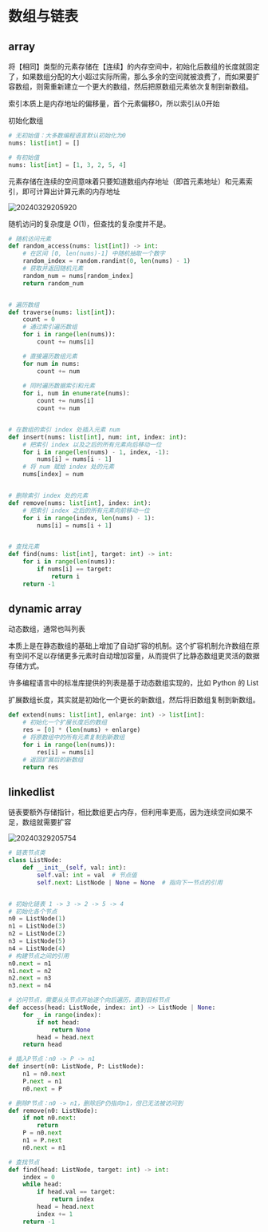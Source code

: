 # 数组与链表

## array

将【相同】类型的元素存储在【连续】的内存空间中，初始化后数组的长度就固定了，如果数组分配的大小超过实际所需，那么多余的空间就被浪费了，而如果要扩容数组，则需重新建立一个更大的数组，然后把原数组元素依次复制到新数组。

索引本质上是内存地址的偏移量，首个元素偏移0，所以索引从0开始

初始化数组

```python
# 无初始值：大多数编程语言默认初始化为0
nums: list[int] = []

# 有初始值
nums: list[int] = [1, 3, 2, 5, 4]
```

元素存储在连续的空间意味着只要知道数组内存地址（即首元素地址）和元素索引，即可计算出计算元素的内存地址

![20240329205920](https://image.zuoright.com/20240329205920.png)

随机访问的复杂度是 $O(1)$，但查找的复杂度并不是。

```python
# 随机访问元素
def random_access(nums: list[int]) -> int:
    # 在区间 [0, len(nums)-1] 中随机抽取一个数字
    random_index = random.randint(0, len(nums) - 1)
    # 获取并返回随机元素
    random_num = nums[random_index]
    return random_num


# 遍历数组
def traverse(nums: list[int]):
    count = 0
    # 通过索引遍历数组
    for i in range(len(nums)):
        count += nums[i]

    # 直接遍历数组元素
    for num in nums:
        count += num
        
    # 同时遍历数据索引和元素
    for i, num in enumerate(nums):
        count += nums[i]
        count += num


# 在数组的索引 index 处插入元素 num
def insert(nums: list[int], num: int, index: int):
    # 把索引 index 以及之后的所有元素向后移动一位
    for i in range(len(nums) - 1, index, -1):
        nums[i] = nums[i - 1]
    # 将 num 赋给 index 处的元素
    nums[index] = num


# 删除索引 index 处的元素
def remove(nums: list[int], index: int):
    # 把索引 index 之后的所有元素向前移动一位
    for i in range(index, len(nums) - 1):
        nums[i] = nums[i + 1]


# 查找元素
def find(nums: list[int], target: int) -> int:
    for i in range(len(nums)):
        if nums[i] == target:
            return i
    return -1
```

## dynamic array

动态数组，通常也叫列表

本质上是在静态数组的基础上增加了自动扩容的机制。这个扩容机制允许数组在原有空间不足以存储更多元素时自动增加容量，从而提供了比静态数组更灵活的数据存储方式。

许多编程语言中的标准库提供的列表是基于动态数组实现的，比如 Python 的 List

扩展数组长度，其实就是初始化一个更长的新数组，然后将旧数组复制到新数组。

```python
def extend(nums: list[int], enlarge: int) -> list[int]:
    # 初始化一个扩展长度后的数组
    res = [0] * (len(nums) + enlarge)
    # 将原数组中的所有元素复制到新数组
    for i in range(len(nums)):
        res[i] = nums[i]
    # 返回扩展后的新数组
    return res
```

## linkedlist

链表要额外存储指针，相比数组更占内存，但利用率更高，因为连续空间如果不足，数组就需要扩容

![20240329205754](https://image.zuoright.com/20240329205754.png)

```python
# 链表节点类
class ListNode:
    def __init__(self, val: int):
        self.val: int = val  # 节点值
        self.next: ListNode | None = None  # 指向下一节点的引用


# 初始化链表 1 -> 3 -> 2 -> 5 -> 4
# 初始化各个节点
n0 = ListNode(1)
n1 = ListNode(3)
n2 = ListNode(2)
n3 = ListNode(5)
n4 = ListNode(4)
# 构建节点之间的引用
n0.next = n1
n1.next = n2
n2.next = n3
n3.next = n4
```

```python
# 访问节点，需要从头节点开始逐个向后遍历，直到目标节点
def access(head: ListNode, index: int) -> ListNode | None:
    for _ in range(index):
        if not head:
            return None
        head = head.next
    return head

# 插入P节点：n0 -> P -> n1
def insert(n0: ListNode, P: ListNode):
    n1 = n0.next
    P.next = n1
    n0.next = P

# 删除P节点：n0 -> n1，删除后P仍指向n1，但已无法被访问到
def remove(n0: ListNode):
    if not n0.next:
        return
    P = n0.next
    n1 = P.next
    n0.next = n1

# 查找节点
def find(head: ListNode, target: int) -> int:
    index = 0
    while head:
        if head.val == target:
            return index
        head = head.next
        index += 1
    return -1
```
